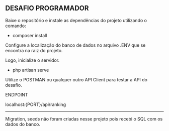 ## DESAFIO PROGRAMADOR

Baixe o repositório e instale as dependências do projeto utilizando o comando:

- composer install

Configure a localização do banco de dados no arquivo .ENV que se encontra na raiz do projeto.

Logo, inicialize o servidor.

- php artisan serve

Utilize o POSTMAN ou qualquer outro API Client para testar a API do desafio.

ENDPOINT

localhost:{PORT}/api/ranking

----

Migration, seeds não foram criadas nesse projeto pois recebi o SQL com os dados do banco.

